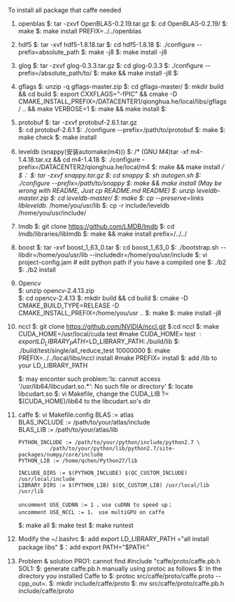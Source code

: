To install all package that caffe needed

1. openblas
  $: tar -zxvf OpenBLAS-0.2.19.tar.gz 
  $: cd OpenBLAS-0.2.19/
  $: make
  $: make install PREFIX=../../openblas
2. hdf5
  $: tar -xvf hdf5-1.8.18.tar
  $: cd hdf5-1.8.18
  $: ./configure --prefix=absolute_path
  $: make -j8
  $: make install -j8
3. glog
  $: tar -zxvf  glog-0.3.3.tar.gz
  $: cd glog-0.3.3
  $: ./configure --prefix=/absolute_path/to/
  $: make && make install -j8
  $:
4. gflags
  $: unzip -q gflags-master.zip
  $: cd gflags-master/
  $: mkdir build && cd build
  $: export CXXFLAGS="-fPIC" && cmake -D CMAKE_INSTALL_PREFIX=/DATACENTER1/qionghua.he/local/libs/gflags/ .. && make VERBOSE=1
  $: make && make install
  $:

5. protobuf
  $: tar -zxvf protobuf-2.6.1.tar.gz    
  $: cd protobuf-2.6.1
  $: ./configure --prefix=/path/to/protobuf
  $: make 
  $: make check 
  $: make install
6. leveldb (snappy(安装automake(m4)))
  $: /*   (GNU M4)tar -xf m4-1.4.18.tar.xz && cd m4-1.4.18
  $: ./configure -prefix=/DATACENTER2/qionghua.he/local/m4
  $: make && make install   */
  $：
  $: tar -zxvf snappy.tar.gz 
  $: cd snappy
  $: sh autogen.sh
  $: ./configure --prefix=/path/to/snappy
  $: make && make install (May be wrong with README, Just cp README.md README)
  $: unzip leveldb-master.zip 
  $: cd leveldb-master/
  $: make
  $: cp --preserve=links libleveldb.* /home/you/usr/lib
  $: cp -r include/leveldb /home/you/usr/include/
7. lmdb
  $: git clone https://github.com/LMDB/lmdb
  $: cd lmdb/libraries/liblmdb
  $: make && make install prefix=/../../
8. boost
  $: tar -xvf boost_1_63_0.tar
  $: cd boost_1_63_0
  $: ./bootstrap.sh --libdir=/home/you/usr/lib --includedir=/home/you/usr/include
  $: vi project-config.jam # edit python path if you have a compiled one
  $: ./b2                                                             
  $: ./b2 install
9. Opencv  
  $: unzip opencv-2.4.13.zip                                          
  $: cd opencv-2.4.13
  $: mkdir build && cd build 
  $: cmake -D CMAKE_BUILD_TYPE=RELEASE -D CMAKE_INSTALL_PREFIX=/home/you/usr ..
  $: make
  $: make install -j8

10. nccl
    $: git clone https://github.com/NVIDIA/nccl.git
    $:cd  nccl
    $: make CUDA_HOME=/usr/local/cuda test #make CUDA_HOME=<cuda install path> test
    $: export LD_LIBRARY_PATH=$LD_LIBRARY_PATH:./build/lib
    $: ./build/test/single/all_reduce_test 10000000
    $:  make PREFIX=../../local/libs/nccl install  #make PREFIX=<install dir> install
    $: add <instal dir>/lib to your LD_LIBRARY_PATH
    
    
    $: may enconter such problem:'ls: cannot access '/usr/lib64/libcudart.so.*': No such file or directory'
    $: locate libcudart.so
    $: vi Makefile, change the CUDA_LIB ?= $(CUDA_HOME)/lib64 to the libcudart.so's dir

11. caffe
  $: vi Makefile.config 
        BLAS := atlas                           
        BLAS_INCLUDE := /path/to/your/atlas/include                                  
        BLAS_LIB := /path/to/your/atlas/lib  
        
        PYTHON_INCLUDE := /path/to/your/python/include/python2.7 \
                  /path/to/your/python/lib/python2.7/site-packages/numpy/core/include
        PYTHON_LIB := /home/qchen/Python27/lib
        
        INCLUDE_DIRS := $(PYTHON_INCLUDE) $(QC_CUSTOM_INCLUDE) /usr/local/include        
        LIBRARY_DIRS := $(PYTHON_LIB) $(QC_CUSTOM_LIB) /usr/local/lib /usr/lib 
        
        uncomment USE_CUDNN := 1 ，use cuDNN to speed up；
        uncomment USE_NCCL := 1， use multiGPU on caffe
        
    $: make all
    $: make test
    $: make runtest
 13. Modify the ~/.bashrc
    $: add export LD_LIBRARY_PATH ="all install package libs"
    $：add export PATH="$PATH:"
    
12. Problem & solution
    PRO1: cannot find #include "caffe/proto/caffe.pb.h
    SOL1: $: generate caffe.pb.h manually using protoc as follows
          $: In the directory you installed Caffe to
          $: protoc src/caffe/proto/caffe.proto --cpp_out=.
          $: mkdir include/caffe/proto
          $: mv src/caffe/proto/caffe.pb.h include/caffe/proto

    
   
